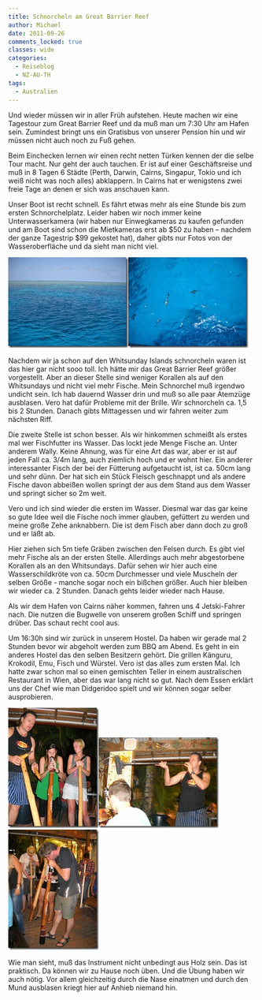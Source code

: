 ```yaml
---
title: Schnorcheln am Great Barrier Reef
author: Michael
date: 2011-09-26
comments_locked: true
classes: wide
categories:
  - Reiseblog
  - NZ-AU-TH
tags:
  - Australien
---
```


<p>Und wieder müssen wir in aller Früh aufstehen. Heute machen wir eine Tagestour zum Great Barrier Reef und da muß man um 7:30 Uhr am Hafen sein. Zumindest bringt uns ein Gratisbus von unserer Pension hin und wir müssen nicht auch noch zu Fuß gehen.</p>  <p>Beim Einchecken lernen wir einen recht netten Türken kennen der die selbe Tour macht. Nur geht der auch tauchen. Er ist auf einer Geschäftsreise und muß in 8 Tagen 6 Städte (Perth, Darwin, Cairns, Singapur, Tokio und ich weiß nicht was noch alles) abklappern. In Cairns hat er wenigstens zwei freie Tage an denen er sich was anschauen kann.</p>  <p>Unser Boot ist recht schnell. Es fährt etwas mehr als eine Stunde bis zum ersten Schnorchelplatz. Leider haben wir noch immer keine Unterwasserkamera (wir haben nur Einwegkameras zu kaufen gefunden und am Boot sind schon die Mietkameras erst ab $50 zu haben – nachdem der ganze Tagestrip $99 gekostet hat), daher gibts nur Fotos von der Wasseroberfläche und da sieht man nicht viel.</p>  <p><a href="/assets/images/2011/09/DSCN3306.jpg"><img src="/assets/images/2011/09/DSCN3306_thumb.jpg" width="244" height="184" alt="DSCN3306" border="0" /></a><a href="/assets/images/2011/09/DSCN3310.jpg"><img src="/assets/images/2011/09/DSCN3310_thumb.jpg" width="244" height="184" alt="DSCN3310" border="0" /></a></p>  <p>Nachdem wir ja schon auf den Whitsunday Islands schnorcheln waren ist das hier gar nicht sooo toll. Ich hätte mir das Great Barrier Reef größer vorgestellt. Aber an dieser Stelle sind weniger Korallen als auf den Whitsundays und nicht viel mehr Fische. Mein Schnorchel muß irgendwo undicht sein. Ich hab dauernd Wasser drin und muß so alle paar Atemzüge ausblasen. Vero hat dafür Probleme mit der Brille. Wir schnorcheln ca. 1,5 bis 2 Stunden. Danach gibts Mittagessen und wir fahren weiter zum nächsten Riff.</p>  <p>Die zweite Stelle ist schon besser. Als wir hinkommen schmeißt als erstes mal wer Fischfutter ins Wasser. Das lockt jede Menge Fische an. Unter anderem Wally. Keine Ahnung, was für eine Art das war, aber er ist auf jeden Fall ca. 3/4m lang, auch ziemlich hoch und er wohnt hier. Ein anderer interessanter Fisch der bei der Fütterung aufgetaucht ist, ist ca. 50cm lang und sehr dünn. Der hat sich ein Stück Fleisch geschnappt und als andere Fische davon abbeißen wollen springt der aus dem Stand aus dem Wasser und springt sicher so 2m weit.</p>  <p>Vero und ich sind wieder die ersten im Wasser. Diesmal war das gar keine so gute Idee weil die Fische noch immer glauben, gefüttert zu werden und meine große Zehe anknabbern. Die ist dem Fisch aber dann doch zu groß und er läßt ab.</p>  <p>Hier ziehen sich 5m tiefe Gräben zwischen den Felsen durch. Es gibt viel mehr Fische als an der ersten Stelle. Allerdings auch mehr abgestorbene Korallen als an den Whitsundays. Dafür sehen wir hier auch eine Wasserschildkröte von ca. 50cm Durchmesser und viele Muscheln der selben Größe - manche sogar noch ein bißchen größer. Auch hier bleiben wir wieder ca. 2 Stunden. Danach gehts leider wieder nach Hause.</p>  <p>Als wir dem Hafen von Cairns näher kommen, fahren uns 4 Jetski-Fahrer nach. Die nutzen die Bugwelle von unserem großen Schiff und springen drüber. Das schaut recht cool aus.</p>  <p>Um 16:30h sind wir zurück in unserem Hostel. Da haben wir gerade mal 2 Stunden bevor wir abgeholt werden zum BBQ am Abend. Es geht in ein anderes Hostel das den selben Besitzern gehört. Die grillen Känguru, Krokodil, Emu, Fisch und Würstel. Vero ist das alles zum ersten Mal. Ich hatte zwar schon mal so einen gemischten Teller in einem australischen Restaurant in Wien, aber das war lang nicht so gut. Nach dem Essen erklärt uns der Chef wie man Didgeridoo spielt und wir können sogar selber ausprobieren.</p>  <p><a href="/assets/images/2011/09/DSCN3329.jpg"><img src="/assets/images/2011/09/DSCN3329_thumb.jpg" width="184" height="244" alt="DSCN3329" border="0" /></a><a href="/assets/images/2011/09/DSCN3334.jpg"><img src="/assets/images/2011/09/DSCN3334_thumb.jpg" width="244" height="184" alt="DSCN3334" border="0" /></a><a href="/assets/images/2011/09/DSCN3335.jpg"><img src="/assets/images/2011/09/DSCN3335_thumb.jpg" width="184" height="244" alt="DSCN3335" border="0" /></a></p>  <p>Wie man sieht, muß das Instrument nicht unbedingt aus Holz sein. Das ist praktisch. Da können wir zu Hause noch üben. Und die Übung haben wir auch nötig. Vor allem gleichzeitig durch die Nase einatmen und durch den Mund ausblasen kriegt hier auf Anhieb niemand hin.</p>
